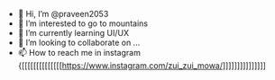 - 👋 Hi, I’m @praveen2053
- 👀 I’m interested to go to mountains
- 🌱 I’m currently learning UI/UX
- 💞️ I’m looking to collaborate on ...
- 📫 How to reach me in instagram {[[[[[[[[[[[[[[https://www.instagram.com/zui_zui_mowa/]]]]]]]]]]]]]]]
